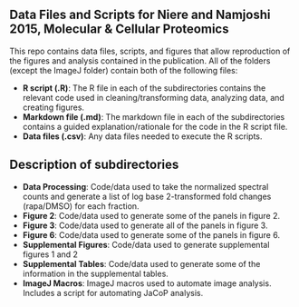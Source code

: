 Data Files and Scripts for Niere and Namjoshi 2015, Molecular & Cellular Proteomics
---

This repo contains data files, scripts, and figures that allow reproduction of the figures and analysis contained in the publication. All of the folders (except the ImageJ folder) contain both of the following files:

- **R script (.R)**: The R file in each of the subdirectories contains the relevant code used in cleaning/transforming data, analyzing data, and creating figures.
- **Markdown file (.md)**: The markdown file in each of the subdirectories contains a guided explanation/rationale for the code in the R script file.
- **Data files (.csv)**: Any data files needed to execute the R scripts.

## Description of subdirectories

- **Data Processing**: Code/data used to take the normalized spectral counts and generate a list of log base 2-transformed fold changes (rapa/DMSO) for each fraction.
- **Figure 2**: Code/data used to generate some of the panels in figure 2.
- **Figure 3**: Code/data used to generate all of the panels in figure 3.
- **Figure 6**: Code/data used to generate some of the panels in figure 6.
- **Supplemental Figures**: Code/data used to generate supplemental figures 1 and 2
- **Supplemental Tables**: Code/data used to generate some of the information in the supplemental tables. 
- **ImageJ Macros**: ImageJ macros used to automate image analysis. Includes a script for automating JaCoP analysis.

